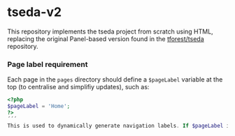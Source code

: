 # tseda-v2
This repository implements the tseda project from scratch using HTML, replacing the original Panel-based version found in the [tforest/tseda](https://github.com/tforest/tseda) repository.


### Page label requirement

Each page in the `pages` directory should define a `$pageLabel` variable at the top (to centralise and simplifiy updates), such as:
```php
<?php
$pageLabel = 'Home';
?>
´´´
This is used to dynamically generate navigation labels. If $pageLabel is not set, a default label is created based on the file name (underscores replaced with spaces, first letter capitalised).
